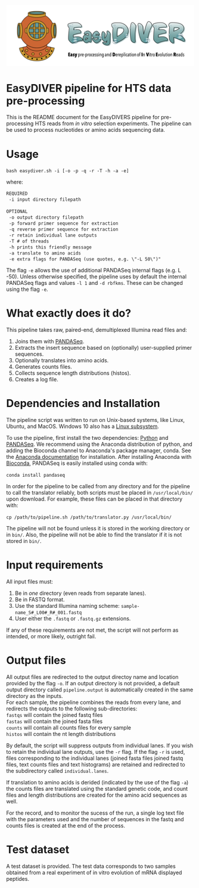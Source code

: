 ![EasyDIVER Logo](logo.png)


# EasyDIVER pipeline for HTS data pre-processing
This is the README document for the EasyDIVERS pipeline for pre-processing HTS reads from _in vitro_ selection experiments. The pipeline can be used to process nucleotides or amino acids sequencing data.

# Usage
`bash easydiver.sh -i [-o -p -q -r -T -h -a -e]`

where:

    REQUIRED
     -i input directory filepath
        
    OPTIONAL
     -o output directory filepath
     -p forward primer sequence for extraction
     -q reverse primer sequence for extraction
     -r retain individual lane outputs
     -T # of threads
     -h prints this friendly message
     -a translate to amino acids
     -e extra flags for PANDASeq (use quotes, e.g. \"-L 50\")"
 
The flag `-e` allows the use of additional PANDASeq internal flags (e.g. L -50). Unless otherwise specified, the pipeline uses by default the internal PANDASeq flags and values `-l 1` and `-d rbfkms`. These can be changed using the flag `-e`.

# What exactly does it do?
This pipeline takes raw, paired-end, demultiplexed Illumina read files and:
1. Joins them with [PANDASeq](https://storage.googleapis.com/pandaseq/pandaseq.html).
2. Extracts the insert sequence based on (optionally) user-supplied primer sequences.
3. Optionally translates into amino acids.
4. Generates counts files.
5. Collects sequence length distributions (histos).
6. Creates a log file.

# Dependencies and Installation
The pipeline script was written to run on Unix-based systems, like Linux, Ubuntu, and MacOS. Windows 10 also has a [Linux subsystem](https://docs.microsoft.com/en-us/windows/wsl/faq).

To use the pipeline, first install the two dependencies: [Python](https://www.python.org/downloads/) and [PANDASeq](https://github.com/neufeld/pandaseq/wiki/Installation). We recommend using the Anaconda distribution of python, and adding the Bioconda channel to Anaconda's package manager, conda. See the [Anaconda documentation](https://docs.anaconda.com/anaconda/install/) for installation. After installing Anaconda with [Bioconda](https://bioconda.github.io/), PANDASeq is easily installed using conda with:

`conda install pandaseq`

In order for the pipeline to be called from any directory and for the pipeline to call the translator reliably, both scripts must be placed in `/usr/local/bin/` upon download. For example, these files can be placed in that directory with:

`cp /path/to/pipeline.sh /path/to/translator.py /usr/local/bin/` 

The pipeline will not be found unless it is stored in the working directory or in `bin/`. Also, the pipeline will not be able to find the translator if it is not stored in `bin/`. 

# Input requirements
All input files must:
1. Be in *one* directory (even reads from separate lanes).
2. Be in FASTQ format.
3. Use the standard Illumina naming scheme: `sample-name_S#_L00#_R#_001.fastq`
4. User either the `.fastq` or `.fastq.gz` extensions.

If any of these requirements are not met, the script will not perform as intended, or more likely, outright fail.
 
# Output files
All output files are redirected to the output directoy name and location provided by the flag `-o`. If an output directory is not provided, a default output directory called `pipeline.output` is automatically created in the same directory as the inputs.  
For each sample, the pipeline combines the reads from every lane, and redirects the outputs to the following sub-directories:  
`fastqs` will contain the joined fastq files  
`fastas` will contain the joined fasta files  
`counts` will contain all counts files for every sample  
`histos` will contain the nt length distributions  

By default, the script will suppress outputs from individual lanes. If you wish to retain the individual lane outputs, use the `-r` flag. If the flag `-r` is used, files corresponding to the individual lanes (joined fasta files joined fastq files, text counts files and text histograms) are retained and redirected to the subdirectory called `individual.lanes`.

If translation to amino acids is derided (indicated by the use of the flag `-a`) the counts files are translated using the standard genetic code, and count files and length distributions are created for the amino acid sequences as well. 

For the record, and to monitor the sucess of the run, a single log text file with the parameters used and the number of sequences in the fastq and counts files is created at the end of the process.

 
# Test dataset

A test dataset is provided. The test data corresponds to two samples obtained from a real experiment of in vitro evolution of mRNA displayed peptides. 
     
